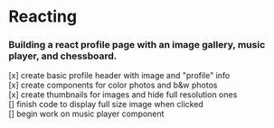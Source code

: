 # Reacting

### Building a react profile page with an image gallery, music player, and chessboard. 

[x] create basic profile header with image and "profile" info  <br>
[x] create components for color photos and b&w photos  <br>
[x] create thumbnails for images and hide full resolution ones  <br>
[] finish code to display full size image when clicked  <br>
[] begin work on music player component  <br>